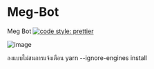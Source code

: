 # Meg-Bot
Meg Bot
[![code style: prettier](https://img.shields.io/badge/code_style-prettier-ff69b4.svg?style=flat-square)](https://github.com/Tonkungs/Meg-Bot)

![image](https://i.imgur.com/EZZYxjF.jpg)

ลงแบบไม่สนการแจ้งเตือน
yarn --ignore-engines install

